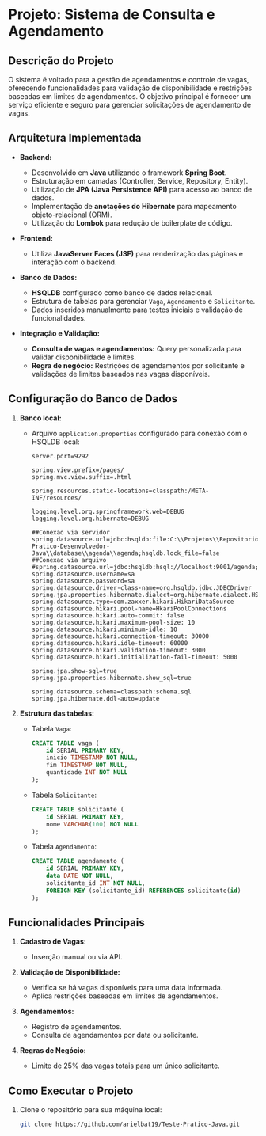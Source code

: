 # Projeto: Sistema de Consulta e Agendamento

## Descrição do Projeto
O sistema é voltado para a gestão de agendamentos e controle de vagas, oferecendo funcionalidades para validação de disponibilidade e restrições baseadas em limites de agendamentos. O objetivo principal é fornecer um serviço eficiente e seguro para gerenciar solicitações de agendamento de vagas.

## Arquitetura Implementada
- **Backend:**
    - Desenvolvido em **Java** utilizando o framework **Spring Boot**.
    - Estruturação em camadas (Controller, Service, Repository, Entity).
    - Utilização de **JPA (Java Persistence API)** para acesso ao banco de dados.
    - Implementação de **anotações do Hibernate** para mapeamento objeto-relacional (ORM).
    - Utilização do **Lombok** para redução de boilerplate de código.

- **Frontend:**
    - Utiliza **JavaServer Faces (JSF)** para renderização das páginas e interação com o backend.

- **Banco de Dados:**
    - **HSQLDB** configurado como banco de dados relacional.
    - Estrutura de tabelas para gerenciar `Vaga`, `Agendamento` e `Solicitante`.
    - Dados inseridos manualmente para testes iniciais e validação de funcionalidades.

- **Integração e Validação:**
    - **Consulta de vagas e agendamentos:** Query personalizada para validar disponibilidade e limites.
    - **Regra de negócio:** Restrições de agendamentos por solicitante e validações de limites baseados nas vagas disponíveis.

## Configuração do Banco de Dados
1. **Banco local:**
    - Arquivo `application.properties` configurado para conexão com o HSQLDB local:
      ```properties
      server.port=9292
 
      spring.view.prefix=/pages/
      spring.mvc.view.suffix=.html
 
      spring.resources.static-locations=classpath:/META-INF/resources/
 
      logging.level.org.springframework.web=DEBUG
      logging.level.org.hibernate=DEBUG

      ##Conexao via servidor
      spring.datasource.url=jdbc:hsqldb:file:C:\\Projetos\\RepositoriosGitLocalLogOne\\Teste-Pratico-Desenvolvedor-Java\\database\\agenda\\agenda;hsqldb.lock_file=false
      ##Conexao via arquivo
      #spring.datasource.url=jdbc:hsqldb:hsql://localhost:9001/agenda;serverTimeZone=America/Sao_Paulo
      spring.datasource.username=sa
      spring.datasource.password=sa
      spring.datasource.driver-class-name=org.hsqldb.jdbc.JDBCDriver
      spring.jpa.properties.hibernate.dialect=org.hibernate.dialect.HSQLDialect
      spring.datasource.type=com.zaxxer.hikari.HikariDataSource
      spring.datasource.hikari.pool-name=HkariPoolConnections
      spring.datasource.hikari.auto-commit: false
      spring.datasource.hikari.maximum-pool-size: 10
      spring.datasource.hikari.minimum-idle: 10
      spring.datasource.hikari.connection-timeout: 30000
      spring.datasource.hikari.idle-timeout: 60000
      spring.datasource.hikari.validation-timeout: 3000
      spring.datasource.hikari.initialization-fail-timeout: 5000
 
      spring.jpa.show-sql=true
      spring.jpa.properties.hibernate.show_sql=true
 
      spring.datasource.schema=classpath:schema.sql
      spring.jpa.hibernate.ddl-auto=update
      ```

2. **Estrutura das tabelas:**
    - Tabela `Vaga`:
      ```sql
      CREATE TABLE vaga (
          id SERIAL PRIMARY KEY,
          inicio TIMESTAMP NOT NULL,
          fim TIMESTAMP NOT NULL,
          quantidade INT NOT NULL
      );
      ```
    - Tabela `Solicitante`:
      ```sql
      CREATE TABLE solicitante (
          id SERIAL PRIMARY KEY,
          nome VARCHAR(100) NOT NULL
      );
      ```
    - Tabela `Agendamento`:
      ```sql
      CREATE TABLE agendamento (
          id SERIAL PRIMARY KEY,
          data DATE NOT NULL,
          solicitante_id INT NOT NULL,
          FOREIGN KEY (solicitante_id) REFERENCES solicitante(id)
      );
      ```

## Funcionalidades Principais
1. **Cadastro de Vagas:**
    - Inserção manual ou via API.

2. **Validação de Disponibilidade:**
    - Verifica se há vagas disponíveis para uma data informada.
    - Aplica restrições baseadas em limites de agendamentos.

3. **Agendamentos:**
    - Registro de agendamentos.
    - Consulta de agendamentos por data ou solicitante.

4. **Regras de Negócio:**
    - Limite de 25% das vagas totais para um único solicitante.

## Como Executar o Projeto
1. Clone o repositório para sua máquina local:
   ```bash
   git clone https://github.com/arielbat19/Teste-Pratico-Java.git
